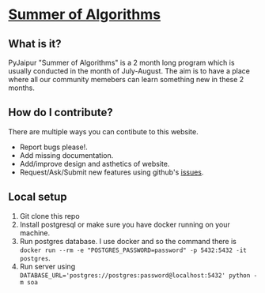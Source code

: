 # [Summer of Algorithms](https://soa.pyjaipur.org)
 
## What is it?

PyJaipur "Summer of Algorithms" is a 2 month long program which is usually conducted in the month of July-August.
The aim is to have a place where all our community memebers can learn something new in these 2 months.

## How do I contribute?

There are multiple ways you can contibute to this website.

- Report bugs please!.
- Add missing documentation.
- Add/improve design and asthetics of website.
- Request/Ask/Submit new features using github's [issues](https://github.com/PyJaipur/Summer-of-Algorithm/issues).

## Local setup

1. Git clone this repo
2. Install postgresql or make sure you have docker running on your machine.
3. Run postgres database. I use docker and so the command there is `docker run --rm -e "POSTGRES_PASSWORD=password" -p 5432:5432 -it postgres`.
4. Run server using `DATABASE_URL='postgres://postgres:password@localhost:5432' python -m soa`
